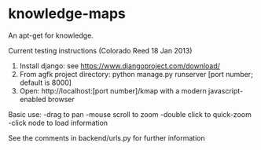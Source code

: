 knowledge-maps
==============
An apt-get for knowledge.

                             
Current testing instructions (Colorado Reed 18 Jan 2013)    
1) Install django: see https://www.djangoproject.com/download/
2) From agfk project directory:
		python manage.py runserver [port number; default is 8000]
3) Open: 
	http://localhost:[port number]/kmap
		with a modern javascript-enabled browser

Basic use:
	-drag to pan
	-mouse scroll to zoom
	-double click to quick-zoom 
	-click node to load information       
	
See the comments in backend/urls.py for further information